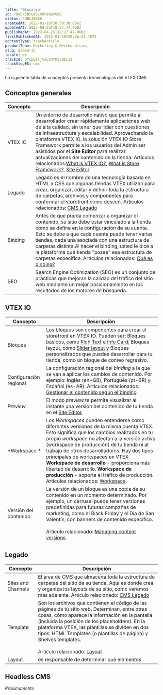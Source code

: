 ```yaml
---
title: 'Glosario'
id: 78y5kSB5GaS1XHH9qBr6mS
status: PUBLISHED
createdAt: 2022-01-10T20:50:30.066Z
updatedAt: 2023-04-25T18:27:47.860Z
publishedAt: 2023-04-25T18:27:47.860Z
firstPublishedAt: 2022-01-10T20:56:23.487Z
contentType: trackArticle
productTeam: Marketing & Merchandising
slug: glosario
locale: es
trackId: 2YcpgIljVaLVQYMzxQbc3z
trackSlugES: cms
---
```


La siguiente tabla de conceptos presenta terminologías del VTEX CMS.

## Conceptos generales

| Concepto    | Descripción|
| ----------  | ---------- |
| VTEX IO | Un entorno de desarrollo nativo que permite al desarrollador crear rápidamente aplicaciones web de alta calidad, sin tener que lidiar con cuestiones de infraestructura y escalabilidad. Aprovechando la plataforma VTEX IO, la solución VTEX IO Store Framework permite a los usuarios del Admin ser asistidos por el **Site Editor** para realizar actualizaciones del contenido de la tienda. Artículos relacionados:[What is VTEX IO?](https://developers.vtex.com/vtex-developer-docs/docs/vtex-io-documentation-what-is-vtex-io), [What is Store Framework?](https://developers.vtex.com/vtex-developer-docs/docs/vtex-io-documentation-what-is-vtex-store-framework), [Site Editor](https://help.vtex.com/es/tutorial/site-editor-overview--299Dbeb9mFczUTyNQ9xPe1)|
| Legado| Legado es el nombre de una tecnología basada en HTML y CSS que algunas tiendas VTEX utilizan para crear, organizar, editar y definir toda la estructura de carpetas, archivos y componentes para conformar el storefront como deseen. Artículos relacionados: [CMS Legado](https://help.vtex.com/es/tracks/cms--2YcpgIljVaLVQYMzxQbc3z#legacy-cms-portal)|
| Binding | Antes de que pueda comenzar a organizar el contenido, su sitio debe estar vinculado a la tienda como se define en la configuración de su cuenta. Esto se debe a que cada cuenta puede tener varias tiendas, cada una asociada con una estructura de carpetas distinta.Al hacer el binding, usted le dice a la plataforma qué tienda "posee" esa estructura de carpetas específica. Artículos relacionados: [Qué es binding?](https://help.vtex.com/es/tutorial/what-is-binding--4NcN3NJd0IeYccgWCI8O2W?&utm_source=autocomplete) |
| SEO     | Search Engine Optimization (SEO) es un conjunto de prácticas que mejoran la calidad del tráfico del sitio web mediante un mejor posicionamiento en los resultados de los motores de búsqueda.|

## VTEX IO

| Concepto     | Descripción |
| ----------   | ---------- |
| Bloques   | Los bloques son componentes para crear el storefront en VTEX IO. Pueden ser: Bloques básicos, como [Rich Text](https://developers.vtex.com/vtex-developer-docs/docs/vtex-rich-text#rich-text) e [Info Card](https://developers.vtex.com/vtex-developer-docs/docs/vtex-store-components-infocard); Bloques layout, como [Slider layout](https://developers.vtex.com/vtex-developer-docs/docs/vtex-slider-layout) y Bloques personalizados que puedes desarrollar para tu tienda, como un bloque de conteo regresivo. |
| Configuración regional | La configuración regional del *binding* a la que se van a aplicar los cambios de contenido. Por ejemplo: Inglés (en-GB), Portugués (pt-BR) y Español (es-AR). Artículos relacionados: [Gestionar el contenido según el binding](https://help.vtex.com/es/tutorial/gerenciando-conteudo-por-binding--5CZjZPMqi0ZNpuqzF6AUOn?&utm_source=autocomplete) |
| *Preview*    | El modo *preview* te permite visualizar al instante una versión del contenido de tu tienda en el [Site Editor](https://help.vtex.com/es/tutorial/site-editor-visao-geral--299Dbeb9mFczUTyNQ9xPe1?&utm_source=autocomplete).|
| *Workspace *  | Los *Workspaces* pueden entenderse como diferentes versiones de la misma cuenta VTEX. Esto significa que los cambios realizados en tu propio *workspace* no afectan a la versión activa (workspace de producción) de tu tienda ni al trabajo de otros desarrolladores. Hay dos tipos principales de workspaces en VTEX: **Workspace de desarrollo** - proporciona más libertad de desarrollo. **Workspace de producción** - soporta el tráfico de producción. Artículos relacionados: [Workspace](https://developers.vtex.com/vtex-developer-docs/docs/vtex-io-documentation-workspace).|
| Versión del contenido  | La versión de un bloque es una copia de su contenido en un momento determinado. Por ejemplo, un carrusel puede tener versiones predefinidas para futuras campañas de marketing, como el Black Friday y el Día de San Valentín, con banners de contenido específico.</br></br> Artículo relacionado: [Managing content versions](https://help.vtex.com/es/tutorial/gerenciando-versoes-de-conteudo--4loXo98CZncY0NnjKrScbG).|

## Legado

| Concepto    | Descripción|
| ----------  | ---------- |
| Sites and Channels  | El área de CMS que almacena toda la estructura de carpetas del sitio de su tienda. Aquí es donde crea y organiza los layouts de su sitio, como veremos más adelante. Artículo relacionado: [CMS Legado](https://help.vtex.com/es/tracks/cms--2YcpgIljVaLVQYMzxQbc3z#cms-portal-legado) |
| Template | Son los archivos que contienen el código de las páginas de tu sitio web. Determinan, entre otras cosas, cómo aparece la información en la pantalla (incluida la posición de los placeholders). En la plataforma VTEX, las plantillas se dividen en dos tipos: HTML Templates (o plantillas de página) y Shelves templates.</br></br>Artículo relacionado: [Layout](https://help.vtex.com/es/tracks/cms--2YcpgIljVaLVQYMzxQbc3z#layout)|
| Layout  | es responsable de determinar qué elementos |

## Headless CMS 

*Próximamente*
